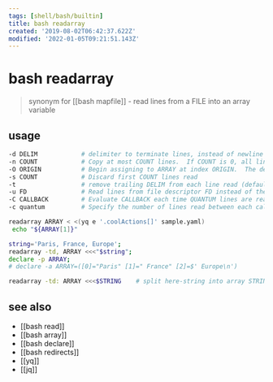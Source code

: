 ```yaml
---
tags: [shell/bash/builtin]
title: bash readarray
created: '2019-08-02T06:42:37.622Z'
modified: '2022-01-05T09:21:51.143Z'
---
```


# bash readarray

> synonym for [[bash mapfile]] - read lines from a FILE into an array variable

## usage

```sh
-d DELIM            # delimiter to terminate lines, instead of newline
-n COUNT            # Copy at most COUNT lines.  If COUNT is 0, all lines are copied
-O ORIGIN           # Begin assigning to ARRAY at index ORIGIN.  The default index is 0
-s COUNT            # Discard first COUNT lines read
-t                  # remove trailing DELIM from each line read (default newline)
-u FD               # Read lines from file descriptor FD instead of the stdin
-C CALLBACK         # Evaluate CALLBACK each time QUANTUM lines are read
-c quantum          # Specify the number of lines read between each call to CALLBACK
```

```sh
readarray ARRAY < <(yq e '.coolActions[]' sample.yaml)
 echo "${ARRAY[1]}"

string='Paris, France, Europe';
readarray -td, ARRAY <<<"$string"; 
declare -p ARRAY;
# declare -a ARRAY=([0]="Paris" [1]=" France" [2]=$' Europe\n')

readarray -td: ARRAY <<<$STRING    # split here-string into array STRING="8:30"
```

## see also

- [[bash read]]
- [[bash array]]
- [[bash declare]]
- [[bash redirects]]
- [[yq]]
- [[jq]]
